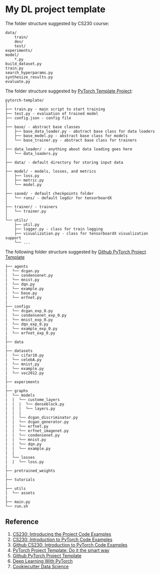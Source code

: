 # My DL project template


The folder structure suggested by CS230 course:
```
data/
    train/
    dev/
    test/
experiments/
model/
    *.py
build_dataset.py
train.py
search_hyperparams.py
synthesize_results.py
evaluate.py
```

The folder structure suggested by [PyTorch Template Project](https://github.com/victoresque/pytorch-template):
```
pytorch-template/
│
├── train.py - main script to start training
├── test.py - evaluation of trained model
├── config.json - config file
│
├── base/ - abstract base classes
│   ├── base_data_loader.py - abstract base class for data loaders
│   ├── base_model.py - abstract base class for models
│   └── base_trainer.py - abstract base class for trainers
│
├── data_loader/ - anything about data loading goes here
│   └── data_loaders.py
│
├── data/ - default directory for storing input data
│
├── model/ - models, losses, and metrics
│   ├── loss.py
│   ├── metric.py
│   └── model.py
│
├── saved/ - default checkpoints folder
│   └── runs/ - default logdir for tensorboardX
│
├── trainer/ - trainers
│   └── trainer.py
│
└── utils/
    ├── util.py
    ├── logger.py - class for train logging
    ├── visualization.py - class for tensorboardX visualization support
    └── ...
```

The following folder structure suggested by [Github PyTorch Project Template](https://github.com/moemen95/Pytorch-Project-Template)
```
├── agents
|  └── dcgan.py
|  └── condensenet.py
|  └── mnist.py
|  └── dqn.py
|  └── example.py
|  └── base.py
|  └── erfnet.py
|
├── configs
|  └── dcgan_exp_0.py
|  └── condensenet_exp_0.py
|  └── mnist_exp_0.py
|  └── dqn_exp_0.py
|  └── example_exp_0.py
|  └── erfnet_exp_0.py
|
├── data
|
├── datasets
|  └── cifar10.py
|  └── celebA.py
|  └── mnist.py
|  └── example.py
|  └── voc2012.py
|
├── experiments
|
├── graphs
|  └── models
|  |  └── custome_layers
|  |  |  └── denseblock.py
|  |  |  └── layers.py
|  |  |
|  |  └── dcgan_discriminator.py
|  |  └── dcgan_generator.py
|  |  └── erfnet.py
|  |  └── erfnet_imagenet.py
|  |  └── condensenet.py
|  |  └── mnist.py
|  |  └── dqn.py
|  |  └── example.py
|  |
|  └── losses
|  |  └── loss.py
|
├── pretrained_weights
|
├── tutorials
|
├── utils
|  └── assets
|
├── main.py
└── run.sh
```

## Reference
1. [CS230: Introducing the Project Code Examples](https://cs230-stanford.github.io/project-code-examples.html)
2. [CS230: Introduction to PyTorch Code Examples](https://cs230-stanford.github.io/pytorch-getting-started.html)
3. [Github CS230: Introduction to PyTorch Code Examples](https://github.com/cs230-stanford/cs230-code-examples/tree/master/pytorch/vision)
4. [PyTorch Project Template: Do it the smart way](https://www.linkedin.com/pulse/pytorch-project-template-do-smart-way-hager-rady/)
5. [Github PyTorch Project Template](https://github.com/moemen95/Pytorch-Project-Template)
6. [Deep Learning With PyTorch](https://medium.com/@josh_2774/deep-learning-with-pytorch-9574e74d17ad)
7. [Cookiecutter Data Science](https://drivendata.github.io/cookiecutter-data-science/)
